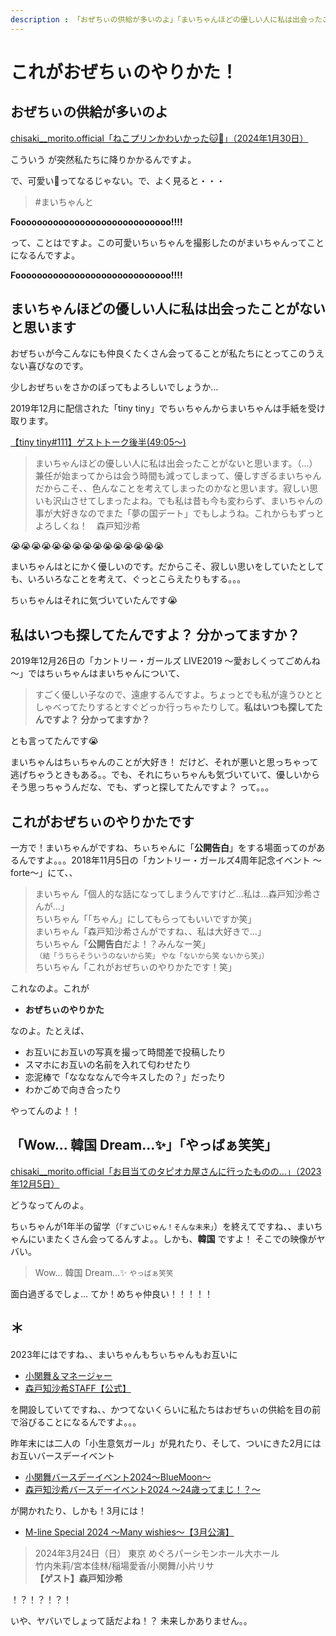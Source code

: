 ```yaml
---
description : 「おぜちぃの供給が多いのよ」「まいちゃんほどの優しい人に私は出会ったことがないと思います」「私はいつも探してたんですよ？ 分かってますか？」「Wow... 韓国 Dream...✨」「やっばぁ笑笑」
---
```


# これがおぜちぃのやりかた！

## おぜちぃの供給が多いのよ

[<i class="fa-lg fa-brands fa-instagram"></i> chisaki__morito.official「ねこプリンかわいかった🐱🤍」（2024年1月30日）](https://www.instagram.com/p/C2ukSacvYo7)

こういう <i class="fa-lg fa-brands fa-instagram"></i> が突然私たちに降りかかるんですよ。

で、可愛い🥰ってなるじゃない。で、よく見ると・・・

> #まいちゃんと

**Fooooooooooooooooooooooooooooo!!!!**

って、ことはですよ。この可愛いちぃちゃんを撮影したのがまいちゃんってことになるんですよ。

**Fooooooooooooooooooooooooooooo!!!!**


## まいちゃんほどの優しい人に私は出会ったことがないと思います

おぜちぃが今こんなにも仲良くたくさん会ってることが私たちにとってこのうえない喜びなのです。

少しおぜちぃをさかのぼってもよろしいでしょうか…

2019年12月に配信された「tiny tiny」でちぃちゃんからまいちゃんは手紙を受け取ります。

[<i class="fa-lg fa-brands fa-instagram"></i> 【tiny tiny#111】ゲストトーク後半(49:05～)](https://www.youtube.com/watch?v=tWd2lFUEZZA&t=49m05s)

> まいちゃんほどの優しい人に私は出会ったことがないと思います。（…）兼任が始まってからは会う時間も減ってしまって、優しすぎるまいちゃんだからこそ、、色んなことを考えてしまったのかなと思います。寂しい思いも沢山させてしまったよね。でも私は昔も今も変わらず、まいちゃんの事が大好きなのでまた「夢の国デート」でもしようね。これからもずっとよろしくね！　森戸知沙希

😭😭😭😭😭😭😭😭😭😭😭😭😭😭😭

まいちゃんはとにかく優しいのです。だからこそ、寂しい思いをしていたとしても、いろいろなことを考えて、ぐっとこらえたりもする。。。

ちぃちゃんはそれに気づいていたんです😭

## 私はいつも探してたんですよ？ 分かってますか？

2019年12月26日の「カントリー・ガールズ LIVE2019 ～愛おしくってごめんね～」ではちぃちゃんはまいちゃんについて、

> すごく優しい子なので、遠慮するんですよ。ちょっとでも私が違うひととしゃべってたりするとすぐどっか行っちゃたりして。**私はいつも探してたんですよ？ 分かってますか？**

とも言ってたんです😭

まいちゃんはちぃちゃんのことが大好き！ だけど、それが悪いと思っちゃって逃げちゃうときもある。。でも、それにちぃちゃんも気づいていて、優しいからそう思っちゃうんだな、でも、ずっと探してたんですよ？ って。。。

## これがおぜちぃのやりかたです

一方で！まいちゃんがですね、ちぃちゃんに「**公開告白**」をする場面ってのがあるんですよ。。。2018年11月5日の「カントリー・ガールズ4周年記念イベント ～forte～」にて、、

> まいちゃん「個人的な話になってしまうんですけど…私は…森戸知沙希さんが…」<br> ちいちゃん「「ちゃん」にしてもらってもいいですか笑」<br> まいちゃん「森戸知沙希さんがですね、、私は大好きで…」<br> ちいちゃん「**公開告白**だよ！？みんなー笑」<br> <small>（結「うちらそういうのないから笑」 やな「ないから笑 ないから笑」）</small> <br> ちいちゃん「これがおぜちぃのやりかたです！笑」

これなのよ。これが

* **おぜちぃのやりかた**

なのよ。たとえば、

* お互いにお互いの写真を撮って時間差で投稿したり
* スマホにお互いの名前を入れて匂わせたり
* 恋泥棒で「ななななんで今キスしたの？」だったり
* わかごめで向き合ったり

やってんのよ！！

## 「Wow... 韓国 Dream...✨」「やっばぁ笑笑」

[<i class="fa-lg fa-brands fa-instagram"></i> chisaki__morito.official「お目当てのタピオカ屋さんに行ったものの…」（2023年12月5日）](https://www.instagram.com/reel/C0b3bQQJ9QL/)

どうなってんのよ。

ちぃちゃんが1年半の留学（<small>「すごいじゃん！そんな未来」</small>）を終えてですね、、まいちゃんにいまたくさん会ってるんすよ。。しかも、**韓国** ですよ！ そこでの映像がヤバい。

> Wow... 韓国 Dream...✨ <small>やっばぁ笑笑</small>

面白過ぎるでしょ… てか！めちゃ仲良い！！！！！

## ＊

2023年にはですね、、まいちゃんもちぃちゃんもお互いに

* [<i class="fa-lg fa-brands fa-square-x-twitter"></i> 小関舞＆マネージャー](https://twitter.com/ozeki_mai)
* [<i class="fa-lg fa-brands fa-square-x-twitter"></i> 森戸知沙希STAFF【公式】](https://twitter.com/moritochi_staff)

<i class="fa-lg fa-brands fa-square-x-twitter"></i> を開設していてですね、、かつてないくらいに私たちはおぜちぃの供給を目の前で浴びることになるんですよ。。。

昨年末には二人の「小生意気ガール」が見れたり、そして、ついにきた2月にはお互いバースデーイベント

* [小関舞バースデーイベント2024～BlueMoon～](https://www.up-fc.jp/m-line/news_Info.php?id=22858)
* [森戸知沙希バースデーイベント2024 ～24歳ってまじ！？～](https://www.up-fc.jp/m-line/news_Info.php?id=22989)

が開かれたり、しかも！3月には！

* [M-line Special 2024 ～Many wishies～【3月公演】](https://www.up-fc.jp/m-line/news_Info.php?id=23058)

> 2024年3月24日（日） 東京 めぐろパーシモンホール大ホール <br> 竹内朱莉/宮本佳林/稲場愛香/小関舞/小片リサ <br> **【ゲスト】森戸知沙希**

！？！？！？！

いや、ヤバいでしょって話だよね！？ 未来しかありません。。